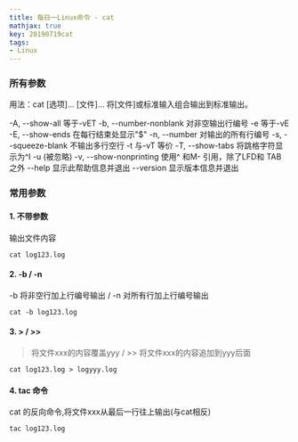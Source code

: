 ```yaml
---
title: 每日一Linux命令 - cat
mathjax: true
key: 20190719cat
tags:
- Linux
---
```

### 所有参数
用法：cat [选项]... [文件]...
将[文件]或标准输入组合输出到标准输出。

  -A, --show-all           等于-vET
  -b, --number-nonblank    对非空输出行编号
  -e                       等于-vE
  -E, --show-ends          在每行结束处显示"$"
  -n, --number             对输出的所有行编号
  -s, --squeeze-blank      不输出多行空行
  -t                       与-vT 等价
  -T, --show-tabs          将跳格字符显示为^I
  -u                       (被忽略)
  -v, --show-nonprinting   使用^ 和M- 引用，除了LFD和 TAB 之外
      --help		显示此帮助信息并退出
      --version		显示版本信息并退出

### 常用参数
#### 1. 不带参数
输出文件内容
```
cat log123.log
```
#### 2. -b / -n
-b 将非空行加上行编号输出 / -n 对所有行加上行编号输出
```
cat -b log123.log
```
#### 3. > / >>
> 将文件xxx的内容覆盖yyy / >> 将文件xxx的内容追加到yyy后面
```
cat log123.log > logyyy.log
```
#### 4. tac 命令
cat 的反向命令,将文件xxx从最后一行往上输出(与cat相反)
```
tac log123.log
```
